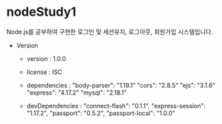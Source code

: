 # nodeStudy1
Node.js를 공부하여 구현한 로그인 및 세션유지, 로그아웃, 회원가입 시스템입니다.


- Version
  - version : 1.0.0
  - license : ISC
  - dependencies :  "body-parser": "1.19.1"
                    "cors": "2.8.5"
                    "ejs": "3.1.6"
                    "express": "4.17.2"
                    "mysql": "2.18.1"
                    
  - devDependencies :  "connect-flash": "0.1.1",
                       "express-session": "1.17.2",
                       "passport": "0.5.2",
                       "passport-local": "1.0.0"
 
